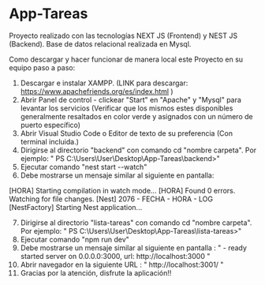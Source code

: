 # App-Tareas
Proyecto realizado con las tecnologías NEXT JS (Frontend) y NEST JS (Backend). 
Base de datos relacional realizada en Mysql.

Como descargar y hacer funcionar de manera local este Proyecto en su equipo paso a paso:
1) Descargar e instalar XAMPP. (LINK para descargar: https://www.apachefriends.org/es/index.html )
2) Abrir Panel de control - clickear "Start" en "Apache" y "Mysql" para levantar los servicios (Verificar que los mismos estes disponibles generalmente resaltados en color verde y asignados con un número de puerto específico)
3) Abrir Visual Studio Code o Editor de texto de su preferencia (Con terminal incluida.)
4) Dirigirse al directorio "backend" con comando cd "nombre carpeta". Por ejemplo: " PS C:\Users\User\Desktop\App-Tareas\backend>"
5) Ejecutar comando "nest start --watch"
6) Debe mostrarse un mensaje similar al siguiente en pantalla:
   
[HORA] Starting compilation in watch mode...
[HORA] Found 0 errors. Watching for file changes.
[Nest] 2076  - FECHA - HORA - LOG [NestFactory] Starting Nest application...

7) Dirigirse al directorio "lista-tareas" con comando cd "nombre carpeta". Por ejemplo: " PS C:\Users\User\Desktop\App-Tareas\lista-tareas>"
8) Ejecutar comando "npm run dev"
9) Debe mostrarse un mensaje similar al siguiente en pantalla : " - ready started server on 0.0.0.0:3000, url: http://localhost:3000 "
10) Abrir navegador en la siguiente URL : " http://localhost:3001/ "
11) Gracias por la atención, disfrute la aplicación!!
